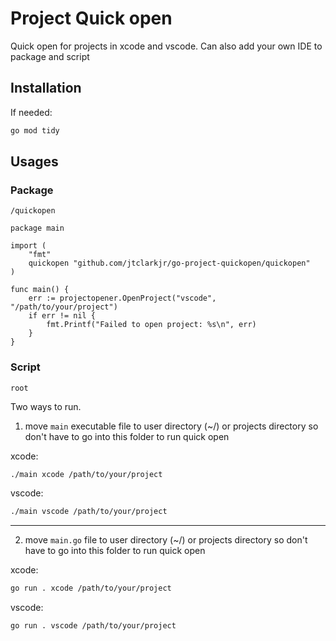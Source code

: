 # Project Quick open

Quick open for projects in xcode and vscode. Can also add your own IDE to package and script

## Installation

If needed:

```bash
go mod tidy
```

## Usages

### Package

`/quickopen`

```
package main

import (
    "fmt"
    quickopen "github.com/jtclarkjr/go-project-quickopen/quickopen"
)

func main() {
    err := projectopener.OpenProject("vscode", "/path/to/your/project")
    if err != nil {
        fmt.Printf("Failed to open project: %s\n", err)
    }
}

```

### Script

`root`

Two ways to run.

1. move `main` executable file to user directory (~/) or projects directory so don't have to go into this folder to run quick open

xcode:

```bash
./main xcode /path/to/your/project
```

vscode:

```bash
./main vscode /path/to/your/project
```

---

2. move `main.go` file to user directory (~/) or projects directory so don't have to go into this folder to run quick open

xcode:

```bash
go run . xcode /path/to/your/project
```

vscode:

```bash
go run . vscode /path/to/your/project
```
